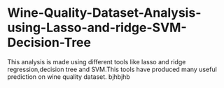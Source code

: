 # Wine-Quality-Dataset-Analysis-using-Lasso-and-ridge-SVM-Decision-Tree
This analysis is made using different tools like lasso and ridge regression,decision tree and SVM.This tools have produced many useful prediction on wine quality dataset.
bjhbjhb
